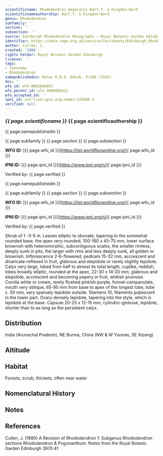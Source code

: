 ```yaml
---
scientificname: Rhododendron megacalyx Balf.f. & Kingdon-Ward
scientificnameauthorship: Balf.f. & Kingdon-Ward
genus: Rhododendron
subfamily: ''
section: ''
subsection: ''
source: Edinburgh Rhododendron Monographs – Royal Botanic Garden Edinburgh
identifier: https://data.rbge.org.uk/service/factsheets/Edinburgh_Rhododendron_Monographs.xhtml
author: Cullen, J.
created: '1980'
rights holder: Royal Botanic Garden Edinburgh
license: ''
tags:
- taxonomy
- Rhododendron
namepublishedin: Notes R.B.G. Edinb. 9:246 (1916)
doi: ''
wfo_id: wfo-0001048051
wfo_parent_id: wfo-1000002622
wfo_accepted_id: ''
ipni_id: urn:lsid:ipni.org:names:332866-1
verified: null
---
```

### _{{ page.scientificname }}_ {{ page.scientificauthorship }}
 {{ page.namepublishedin }}

{{ page.subfamily }} {{ page.section }} {{ page.subsection }}

**WFO ID:** [{{ page.wfo_id }}](https://list.worldfloraonline.org/{{ page.wfo_id }})

**IPNI ID:** [{{ page.ipni_id }}](https://www.ipni.org/n/{{ page.ipni_id }})

Verified by: {{ page.verified }}

 {{ page.namepublishedin }}

{{ page.subfamily }} {{ page.section }} {{ page.subsection }}

**WFO ID:** [{{ page.wfo_id }}](https://list.worldfloraonline.org/{{ page.wfo_id }})

**IPNI ID:** [{{ page.ipni_id }}](https://www.ipni.org/n/{{ page.ipni_id }})

Verified by: {{ page.verified }}



Shrub of 1 -3-5 m. Leaves elliptic to obovate, tapering to the somewhat rounded base, the apex very rounded, 100-160 x 45-75 mm, lower surface brownish with heteromorphic, subcontiguous scales, the smaller rimless, deeply sunk in pits, the larger with rims and less deeply sunk, all golden or brownish. Inflorescence 2-6-fIowered, pedicels 15-32 mm, accrescent and divaricate-reflexed in fruit, glabrous and elepidote or rarely slightly lepidote. Calyx very large, lobed from half to almost its total length, cuplike, reddish, lobes broadly elliptic, rounded at the apex, 22-30 x 14-20 mm, glabrous and elepidote, accrescent and becoming papery in fruit, whitish pruinose. Corolla white or cream, rarely flushed pinkish purple, funnel-campanulate, mouth very oblique, 65-95 mm from base to apex of the longest lobe, tube c. 50 mm, very sparsely lepidote outside. Stamens 10, filaments pubescent in the lower part. Ovary densely lepidote, tapering into the style, which is lepidote at the base. Capsule 20-25 x 12-15 mm, cylindric-globose, lepidote, shorter than to as long as the persistent calyx.

## Distribution
India (Arunachal Pradesh), NE Burma, China (NW & W Yunnan, SE Xizang)

## Altitude


## Habitat
Forests, scrub, thickets, often near water

## Nomenclatural History

                       
## Notes


## References

Cullen, J. (1980) A Revision of Rhododendron 1: Subgenus Rhododendron sections Rhododendron & Pogonanthum. Notes from the Royal Botanic Garden Edinburgh 39(1):41
